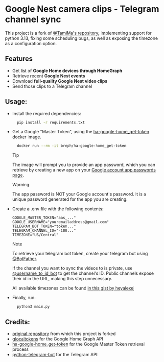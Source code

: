 
# Google Nest camera clips - Telegram channel sync

This project is a fork of [@TamiMa's repository](https://github.com/TamirMa/google-nest-telegram-sync), implementing support for python 3.13, fixing some scheduling bugs, as well as exposing the timezone as a configuration option.

## Features

- Get list of **Google Home devices through HomeGraph**
- Retrieve recent **Google Nest events**
- Download **full-quality Google Nest video clips**
- Send those clips to a Telegram channel


## Usage:

- Install the required dependencies:
  ```bash
    pip install -r requirements.txt
  ```

- Get a Google "Master Token", using the [ha-google-home_get-token](https://hub.docker.com/r/breph/ha-google-home_get-token) docker image.

  ```bash
    docker run --rm -it breph/ha-google-home_get-token
  ```
  > [!TIP]  
  > The image will prompt you to provide an app password, which you can retrieve by creating a new app on your [Google account app passwords page](https://myaccount.google.com/apppasswords).

  > [!WARNING]  
  > The app password is NOT your Google account's password. It is a unique password generated for the app you are creating.

- Create a .env file with the following contents:

  ```dotenv
  GOOGLE_MASTER_TOKEN="aas_..."
  GOOGLE_USERNAME="youremailaddress@gmail.com"
  TELEGRAM_BOT_TOKEN="token..."
  TELEGRAM_CHANNEL_ID="-100..."
  TIMEZONE="US/Central"
  ```

  > [!NOTE]
  > To retrieve your telegram bot token, create your telegram bot using [@BotFather](https://t.me/botfather).
  > 
  > If the channel you want to sync the videos to is private, use [@username_to_id_bot](https://t.me/username_to_id_bot) to get the channel's ID. Public channels expose their id in the URL, making this step unnecessary.
  > 
  > All available timezones can be found [in this gist by heyalexej](https://gist.github.com/heyalexej/8bf688fd67d7199be4a1682b3eec7568)
  

- Finally, run:

  ```bash
    python3 main.py
  ```

## Credits:

- [original repository](https://github.com/TamirMa/google-nest-telegram-sync) from which this project is forked
- [glocaltokens](https://github.com/leikoilja/glocaltokens) for the Google Home Graph API
- [ha-google-home_get-token](https://hub.docker.com/r/breph/ha-google-home_get-token) for the Google Master Token retrieval process
- [python-telegram-bot](https://python-telegram-bot.org/) for the Telegram API
